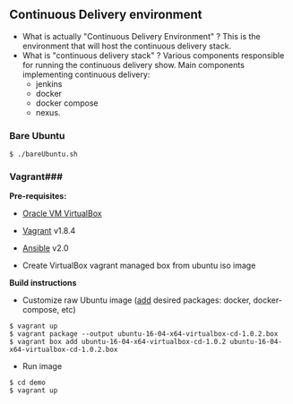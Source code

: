 ## Continuous Delivery environment

 - What is actually "Continuous Delivery Environment" ? This is the environment that will host the continuous delivery stack.
 - What is "continuous delivery stack" ? Various components responsible for running the continuous delivery show. Main components implementing continuous delivery:
   - jenkins
   - docker
   - docker compose
   - nexus. 


### Bare Ubuntu
 `$ ./bareUbuntu.sh`


### Vagrant###
**Pre-requisites:**
  * [Oracle VM VirtualBox](http://www.virtualbox.org)
  * [Vagrant](http://www.vagrantup.com) v1.8.4
  * [Ansible](http://docs.ansible.com/intro_installation.html#latest-releases-via-apt-ubuntu) v2.0

  * Create VirtualBox vagrant managed box from ubuntu iso image

**Build instructions**
 * Customize raw Ubuntu image ([add](ansible/playbook.yml) desired packages: docker, docker-compose, etc)

  ```
  $ vagrant up
  $ vagrant package --output ubuntu-16-04-x64-virtualbox-cd-1.0.2.box
  $ vagrant box add ubuntu-16-04-x64-virtualbox-cd-1.0.2 ubuntu-16-04-x64-virtualbox-cd-1.0.2.box
  ```
 * Run image

  ```
  $ cd demo
  $ vagrant up
  ```
